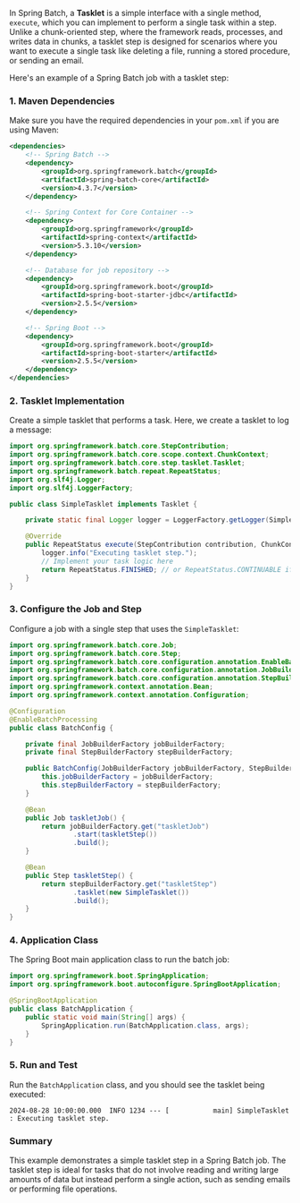 In Spring Batch, a **Tasklet** is a simple interface with a single method, `execute`, which you can implement to perform a single task within a step. Unlike a chunk-oriented step, where the framework reads, processes, and writes data in chunks, a tasklet step is designed for scenarios where you want to execute a single task like deleting a file, running a stored procedure, or sending an email.

Here's an example of a Spring Batch job with a tasklet step:

### 1. Maven Dependencies

Make sure you have the required dependencies in your `pom.xml` if you are using Maven:

```xml
<dependencies>
    <!-- Spring Batch -->
    <dependency>
        <groupId>org.springframework.batch</groupId>
        <artifactId>spring-batch-core</artifactId>
        <version>4.3.7</version>
    </dependency>

    <!-- Spring Context for Core Container -->
    <dependency>
        <groupId>org.springframework</groupId>
        <artifactId>spring-context</artifactId>
        <version>5.3.10</version>
    </dependency>

    <!-- Database for job repository -->
    <dependency>
        <groupId>org.springframework.boot</groupId>
        <artifactId>spring-boot-starter-jdbc</artifactId>
        <version>2.5.5</version>
    </dependency>

    <!-- Spring Boot -->
    <dependency>
        <groupId>org.springframework.boot</groupId>
        <artifactId>spring-boot-starter</artifactId>
        <version>2.5.5</version>
    </dependency>
</dependencies>
```

### 2. Tasklet Implementation

Create a simple tasklet that performs a task. Here, we create a tasklet to log a message:

```java
import org.springframework.batch.core.StepContribution;
import org.springframework.batch.core.scope.context.ChunkContext;
import org.springframework.batch.core.step.tasklet.Tasklet;
import org.springframework.batch.repeat.RepeatStatus;
import org.slf4j.Logger;
import org.slf4j.LoggerFactory;

public class SimpleTasklet implements Tasklet {

    private static final Logger logger = LoggerFactory.getLogger(SimpleTasklet.class);

    @Override
    public RepeatStatus execute(StepContribution contribution, ChunkContext chunkContext) throws Exception {
        logger.info("Executing tasklet step.");
        // Implement your task logic here
        return RepeatStatus.FINISHED; // or RepeatStatus.CONTINUABLE if it needs to repeat
    }
}
```

### 3. Configure the Job and Step

Configure a job with a single step that uses the `SimpleTasklet`:

```java
import org.springframework.batch.core.Job;
import org.springframework.batch.core.Step;
import org.springframework.batch.core.configuration.annotation.EnableBatchProcessing;
import org.springframework.batch.core.configuration.annotation.JobBuilderFactory;
import org.springframework.batch.core.configuration.annotation.StepBuilderFactory;
import org.springframework.context.annotation.Bean;
import org.springframework.context.annotation.Configuration;

@Configuration
@EnableBatchProcessing
public class BatchConfig {

    private final JobBuilderFactory jobBuilderFactory;
    private final StepBuilderFactory stepBuilderFactory;

    public BatchConfig(JobBuilderFactory jobBuilderFactory, StepBuilderFactory stepBuilderFactory) {
        this.jobBuilderFactory = jobBuilderFactory;
        this.stepBuilderFactory = stepBuilderFactory;
    }

    @Bean
    public Job taskletJob() {
        return jobBuilderFactory.get("taskletJob")
                .start(taskletStep())
                .build();
    }

    @Bean
    public Step taskletStep() {
        return stepBuilderFactory.get("taskletStep")
                .tasklet(new SimpleTasklet())
                .build();
    }
}
```

### 4. Application Class

The Spring Boot main application class to run the batch job:

```java
import org.springframework.boot.SpringApplication;
import org.springframework.boot.autoconfigure.SpringBootApplication;

@SpringBootApplication
public class BatchApplication {
    public static void main(String[] args) {
        SpringApplication.run(BatchApplication.class, args);
    }
}
```

### 5. Run and Test

Run the `BatchApplication` class, and you should see the tasklet being executed:

```shell
2024-08-28 10:00:00.000  INFO 1234 --- [           main] SimpleTasklet : Executing tasklet step.
```

### Summary

This example demonstrates a simple tasklet step in a Spring Batch job. The tasklet step is ideal for tasks that do not involve reading and writing large amounts of data but instead perform a single action, such as sending emails or performing file operations.